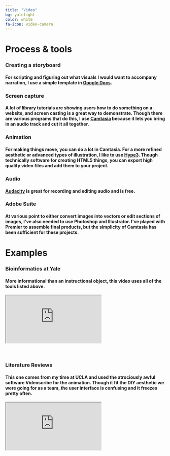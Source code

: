 ```yaml
---
title: "Video"
bg: yalelight
color: white
fa-icon: video-camera
---
```


# Process &amp; tools

### Creating a storyboard
#### For scripting and figuring out what visuals I would want to accompany narration, I use a simple template in [Google Docs](https://docs.google.com/document/d/1nmHfOMS1tLx0wxdH7pJGQiC9abbVBvAQHB3hOhjWnWk/edit?usp=sharing).

### Screen capture
#### A lot of library tutorials are showing users how to do something on a website, and screen casting is a great way to demonstrate. Though there are various programs that do this, I use [Camtasia](https://www.techsmith.com/video-editor.html) because it lets you bring in an audio track and cut it all together. 

### Animation
#### For making things move, you can do a lot in Camtasia. For a more refined aesthetic or advanced types of illustration, I like to use [Hype3](https://tumult.com/hype/). Though technically software for creating HTML5 things, you can export high quality video files and add them to your project. 

### Audio
#### [Audacity](http://www.audacityteam.org/download/) is great for recording and editing audio and is free. 
  
### Adobe Suite
#### At various point to either convert images into vectors or edit sections of images, I've also needed to use Photoshop and Illustrator. I've played with Premier to assemble final products, but the simplicity of Camtasia has been sufficient for these projects.   
  

# Examples

### Bioinformatics at Yale
#### More informational than an instructional object, this video uses all of the tools listed above. <BR>
  
  <div class="icontain"><iframe src="https://player.vimeo.com/video/238943541" allowfullscreen></iframe></div><BR><BR>
  
### Literature Reviews
#### This one comes from my time at UCLA and used the atrociously awful software Videoscribe for the animation. Though it fit the DIY aesthetic we were going for as a team, the user interface is confusing and it freezes pretty often. <BR> 
<div class="icontain"><iframe src="https://www.youtube.com/embed/ZDhHkKO3urg" allowfullscreen></iframe?></div>
  
  
  
